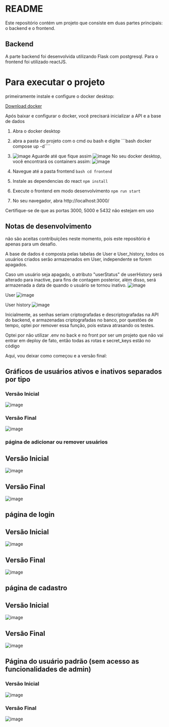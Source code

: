 # README

Este repositório contém um projeto que consiste em duas partes principais: o backend e o frontend.

## Backend

A parte backend foi desenvolvida utilizando Flask com postgresql.
Para o frontend foi utilizado reactJS.

# Para executar o projeto

primeiramente instale e configure o docker desktop:

[Download docker](https://www.docker.com/products/docker-desktop/)

Após baixar e configurar o docker, você precisará inicializar a API e a base de dados
1. Abra o docker desktop
1. abra a pasta do projeto com o cmd ou bash e digite ```bash docker compose up -d````
2. ![image](https://github.com/fernandoofilho/desafio_CRUD/assets/54952942/5b2996f5-0c1d-49a3-8a25-bea0a82f522c)
Aguarde até que fique assim
![image](https://github.com/fernandoofilho/desafio_CRUD/assets/54952942/0cbeacf6-8eca-4a48-b657-ebc8d953917d)
 No seu docker desktop, você encontrará os containers assim:
![image](https://github.com/fernandoofilho/desafio_CRUD/assets/54952942/e732ac95-4b3f-440b-9a5f-a1cf19f49987)

4. Navegue até a pasta frontend ```bash cd frontend ```
5. Instale as dependencias do react ```npm install```
6. Execute o frontend em modo desenvolvimento ```npm run start```
7. No seu navegador, abra http://localhost:3000/

Certifique-se de que as portas 3000, 5000 e 5432 não estejam em uso

## Notas de desenvolvimento
não são aceitas contribuições neste momento, pois este repositório é apenas para um desafio.



A base de dados é composta pelas tabelas de User e User_history, todos os usuários criados serão armazenados em User, independente se forem apagados.

Caso um usuário seja apagado, o atributo "userStatus" de userHistory será alterado para inactive, para fins de contagem posterior, além disso, será 
armazenada a data de quando o usuário se tornou inativo.
![image](https://github.com/fernandoofilho/desafio_CRUD/assets/54952942/ff238dfc-f127-4fb0-bb82-6939bd94dcf5)

User
![image](https://github.com/fernandoofilho/desafio_CRUD/assets/54952942/14f75ef7-922c-4d5b-9489-c6f8a4073519)

User history
![image](https://github.com/fernandoofilho/desafio_CRUD/assets/54952942/921fa6b8-de20-430d-b6e0-724f457ffaad)


Inicialmente, as senhas seriam criptografadas e descriptografadas na API do backend, e armazenadas criptografadas no banco, por questões de tempo, optei por remover essa função, pois estava atrasando os testes.


Optei por não utilizar .env no back e no front por ser um projeto que não vai entrar em deploy de fato, então todas as rotas e secret_keys estão no código 


Aqui, vou deixar como começou e a versão final: 

## Gráficos de usuários ativos e inativos separados por tipo 
### Versão Inicial
![image](https://github.com/fernandoofilho/desafio_CRUD/assets/54952942/c41c27e2-6aee-4af4-87d2-46a02f2a6419)

### Versão Final
![image](https://github.com/fernandoofilho/desafio_CRUD/assets/54952942/d7a1ec4d-2ffc-46d6-920d-e4214feea707)


### página de adicionar ou remover usuários 
## Versão Inicial
![image](https://github.com/fernandoofilho/desafio_CRUD/assets/54952942/98ea74a0-ddc4-4157-8dab-aa6f0a8a0083)
## Versão Final
![image](https://github.com/fernandoofilho/desafio_CRUD/assets/54952942/d1c4d734-1650-4d58-91dd-d6845c9c061f)

## página de login
## Versão Inicial
![image](https://github.com/fernandoofilho/desafio_CRUD/assets/54952942/12ebf3c2-875f-4026-bfea-51d84c3a7ce9)
## Versão Final
![image](https://github.com/fernandoofilho/desafio_CRUD/assets/54952942/d026bbb8-8e81-46de-a900-049f4d63ae11)


## página de cadastro
## Versão Inicial
![image](https://github.com/fernandoofilho/desafio_CRUD/assets/54952942/2178b149-9ed3-4b99-928c-c3bfc1e9ae55)
## Versão Final
![image](https://github.com/fernandoofilho/desafio_CRUD/assets/54952942/805ac348-2091-485d-8adc-56b6fc2d03e1)


## Página do usuário padrão (sem acesso as funcionalidades de admin)

### Versão Inicial
![image](https://github.com/fernandoofilho/desafio_CRUD/assets/54952942/f1414d6e-cf94-4e7d-97b2-5c43e587c394)
### Versão Final
![image](https://github.com/fernandoofilho/desafio_CRUD/assets/54952942/f63c7d8e-5f0b-4dff-b943-46e0ad38a5f1)

